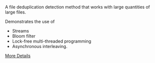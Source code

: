 A file deduplication detection method that works with large quantities of large files.

Demonstrates the use of 
- Streams
- Bloom filter 
- Lock-free multi-threaded programming
- Asynchronous interleaving. 

[More Details](SimpleFileDeduplication/README.md)

